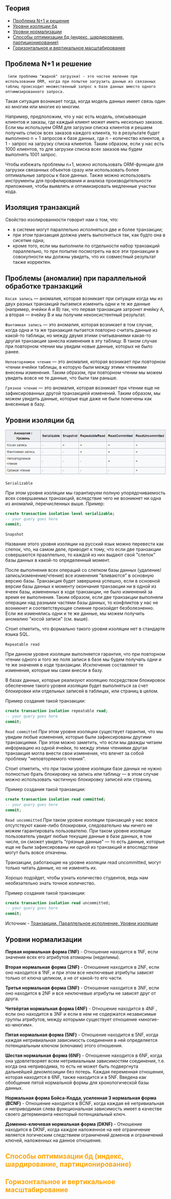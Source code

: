 ## Теория
- [Проблема N+1 и решение](#проблема-n1-и-решение)
- [Уровни изоляции бд](#уровни-изоляции-бд)
- [Уровни нормализации](#уровни-нормализации)
- [Способы оптимизации бд (индекс, шардирование, партиционирование)](#способы-оптимизации-бд-индекс-шардирование-партиционирование)
- [Горизонтальное и вертикальное масштабирование](#горизонтальное-и-вертикальное-масштабирование)

## Проблема N+1 и решение
     (или проблема "жадной" загрузки) - это частое явление при использовании ORM, когда при попытке загрузить данные из связанных таблиц происходит множественный запрос к базе данных вместо одного оптимизированного запроса.

Такая ситуация возникает тогда, когда модель данных имеет связь один ко многим или многие ко многим.

Например, предположим, что у нас есть модель, описывающая клиентов и заказы, где каждый клиент может иметь несколько заказов. Если мы используем ORM для загрузки списка клиентов и решаем получить список всех заказов каждого клиента, то в результате будет выполнено n + 1 запросов к базе данных, где n - количество клиентов, а 1 - запрос на загрузку списка клиентов. Таким образом, если у нас есть 1000 клиентов, то для загрузки списка всех заказов мы будем выполнять 1001 запрос.

Чтобы избежать проблемы n+1, можно использовать ORM-функции для загрузки связанных объектов сразу или использовать более оптимальные запросы к базе данных. Также можно использовать инструменты для профилирования и анализа производительности приложения, чтобы выявлять и оптимизировать медленные участки кода.


## Изоляция транзакций
Свойство изолированности говорит нам о том, что:
- в системе могут параллельно исполняться две и более транзакции;
- при этом транзакция должна уметь выполняться так, как будто она в сисетме одна;
- кроме того, если мы выполнили по отдельности набор транзакций параллельно, то при попытке посмотреть на все эти транзакции в совокупности мы должны увидеть, что их совместный результат также корректен.

## Проблемы (аномалии) при параллельной обработке транзакций
`Косая запись`  — аномалия, которая возникает при ситуации когда мы из двух разных транзакций пытаемся изменить одни и те же данные (например, ячейки А и В) так, что первая транзакция затронет ячейку A, а вторая — ячейку В и мы получим неконсистентный результат.

`Фантомная запись` — это аномалия, которая возникает в том случае, когда одна и та же транзакция пытается повторно считать данные из какой-то таблицы, но между двумя этими считываниями какая-то другая транзакция занесла изменения в эту таблицу. В таком случае при повторном чтении мы увидим новые данные, которых не было ранее.

`Неповторяемое чтение` — это аномалия, которая возникает при повторном чтении ячейки таблицы, в которую были между этими чтениями внесены изменения. Таким образом, при повторном чтении мы можем увидеть вовсе не те данные, что были там раньше.

`Грязное чтение` — это аномалия, которая возникает при чтении еще не зафиксированных другой транзакцией изменений. Таким образом, мы можем увидеть данные, которые еще даже не были помечены как внесенные в базу.


## Уровни изоляции бд
![alt text](image-3.png)

`Serializable` 

При этом уровне изоляции мы гарантируем полную упорядочиваемость всех совершаемых транзакций, вследствие чего не возникнет ни одна из аномалий, перечисленных выше. Пример:
```sql
create transaction isolation level serializable;
-- your query goes here
commit;
```

`Snapshot` 

Название этого уровня изоляции на русский язык можно перевести как слепок, что, на самом деле, приводит к тому, что если две транзакции совершаются прааллельно, то каждой из них выдают свой "слепок" базы данных в какой-то определенный момент.

После выполнения всех операций со слепком базы данных (удаление/запись/изменение/чтение) все изменения "вливаются" в основную версию базы. Транзакция будет завершена успешно, если в основной версии базы данных к моменту окончания транзакции ни в одной из ячеек базы, измененных в ходе транзакции, не было изменений за время ее выполнения. Таким образом, если две транзакции выполняли операции над разными частями базы данных, то конфликтов у нас не возникнет и соответствующее слияние произойдет безболезненно. Если же изменялись одни и те же данные, мы можем получить аномалию "косой записи" (см. выше).

Стоит отметить, что формально такого уровня изоляции нет в стандарте языка SQL.

`Repeatable read`

При данном уровне изоляции выполняется гарантия, что при повторном чтении одного и того же поля записи в базе мы будем получать одни и те же значения в ходе транзакции. Исключение составляют те изменения, которые мы сами внесли в базу.

В базах данных, которые реализуют изоляцию посредством блокировок обеспечение такого уровня изоляции будет выполняться за счет блокировки или отдельных записей в таблицах, или страниц в целом.

Пример создания такой транзакции:
```sql
create transaction isolation repeatable read;
-- your query goes here
commit;
```

`Read committed`
При этом уровне изоляции существует гарантия, что мы увидим любые изменения, которые были зафиксированы другими транзакциями. При этом можно заметить, что если мы дважды читаем информацию из одной ячейки, то между этими чтениями другая транзакция могла внести свои изменения, что влечет за собой проблему "неповторяемого чтения".

Стоит отметить, что при таком уровне изоляции базе данных не нужно полностью брать блокировку на запись или таблицу — в этом случае можно использовать частичную блокировку записей или страниц.

Пример создания такой транзакции:
```sql
create transaction isolation read committed;
-- your query goes here
commit;
```

`Read uncommitted`
При таком уровне изоляции транзакций у нас вовсе отсутствуют какие-либо блокировки, следовательно мы ничего не можем гарантировать пользователю. При таком уровне изоляции пользователь увидит любые текущие данные в базе данных, в том числе, он сможет увидеть "грязные данные" — то есть данные, которые еще не были зафиксированы ни одной из транзакций и впоследствии могут быть вовсе откачены.

Транзакции, работающие на уровне изоляции read uncommitted, могут только читать данные, но не изменять их.

Хорошо подойдет, чтобы узнать количество студентов, ведь нам необязательно знать точное количество.

Пример создания такой транзакции:
```sql
create transaction isolation read uncommitted;
-- your query goes here
commit;
```

Источник - [Транзакции. Параллельное исполнение. Уровни изоляции](https://neerc.ifmo.ru/wiki/index.php?title=%D0%A2%D1%80%D0%B0%D0%BD%D0%B7%D0%B0%D0%BA%D1%86%D0%B8%D0%B8._%D0%9F%D0%B0%D1%80%D0%B0%D0%BB%D0%BB%D0%B5%D0%BB%D1%8C%D0%BD%D0%BE%D0%B5_%D0%B8%D1%81%D0%BF%D0%BE%D0%BB%D0%BD%D0%B5%D0%BD%D0%B8%D0%B5._%D0%A3%D1%80%D0%BE%D0%B2%D0%BD%D0%B8_%D0%B8%D0%B7%D0%BE%D0%BB%D1%8F%D1%86%D0%B8%D0%B8#.D0.A3.D1.80.D0.BE.D0.B2.D0.BD.D0.B8_.D0.B8.D0.B7.D0.BE.D0.BB.D1.8F.D1.86.D0.B8.D0.B8_.D1.82.D1.80.D0.B0.D0.BD.D0.B7.D0.B0.D0.BA.D1.86.D0.B8.D0.B9)

## Уровни нормализации
__Первая нормальная форма (1NF)__ - Отношение находится в 1NF, если значения всех его атрибутов атомарны (неделимы). 

__Вторая нормальная форма (2NF)__ - Отношение находится в 2NF, если оно находится в 1NF, и при этом все неключевые атрибуты зависят только от ключа целиком, а не от какой-то его части.

__Третья нормальная форма (3NF)__ - Отношение находится в 3NF, если оно находится в 2NF и все неключевые атрибуты не зависят друг от друга.

__Четвёртая нормальная форма (4NF)__ - Отношение находится в 4NF , если оно находится в 3NF и если в нем не содержатся независимые группы атрибутов, между которыми существует отношение «многие-ко-многим».

__Пятая нормальная форма (5NF)__ - Отношение находится в 5NF, когда каждая нетривиальная зависимость соединения в ней определяется потенциальным ключом (ключами) этого отношения.

__Шестая нормальная форма (6NF)__ - Отношение находится в 6NF, когда она удовлетворяет всем нетривиальным зависимостям соединения, т.е. когда она неприводима, то есть не может быть подвергнута дальнейшей декомпозиции без потерь. Каждая переменная отношения, которая находится в 6NF, также находится и в 5NF. Введена как обобщение пятой нормальной формы для хронологической базы данных.

__Нормальная форма Бойса-Кодда, усиленная 3 нормальная форма (BCNF)__ - Отношение находится в BCNF, когда каждая её нетривиальная и неприводимая слева функциональная зависимость имеет в качестве своего детерминанта некоторый потенциальный ключ.

__Доменно-ключевая нормальная форма (DKNF)__ -  Отношение находится в DKNF, когда каждое наложенное на неё ограничение является логическим следствием ограничений доменов и ограничений ключей, наложенных на данное отношение.

## <span style="color: orange"> Способы оптимизации бд (индекс, шардирование, партиционирование)



## <span style="color: orange">Горизонтальное и вертикальное масштабирование
